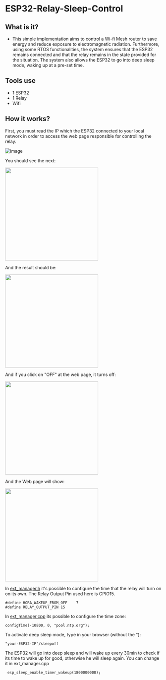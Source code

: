 # ESP32-Relay-Sleep-Control 

## What is it?
- This simple implementation aims to control a Wi-fi Mesh router to save energy and reduce exposure to electromagnetic radiation. Furthermore, using some RTOS functionalities, the system ensures that the ESP32 remains connected and that the relay remains in the state provided for the situation. The system also allows the ESP32 to go into deep sleep mode, waking up at a pre-set time.

## Tools use
- 1 ESP32
- 1 Relay
- Wifi


## How it works?


First, you must read the IP which the ESP32 connected to your local network in order to access the web page responsible for controlling the relay.

![image](https://user-images.githubusercontent.com/61205851/144754598-72e2e851-8bb6-4c31-acf3-f55dfdf5bb0c.png)

You should see the next:

<img src="https://user-images.githubusercontent.com/61205851/144754968-fcc137ad-0b5d-467b-9762-dc14adee19d7.png" width="300" height="300"/>

And the result should be:

<img src="https://user-images.githubusercontent.com/61205851/144756864-d0ecca36-4d3d-4f6f-a8df-cc4d05f00d59.png" width="300" height="300"/>

And if you click on "OFF" at the web page, it turns off:

<img src="https://user-images.githubusercontent.com/61205851/144756931-0cb4d9a0-b67c-4675-a5db-cca8c511a6de.png" width="300" height="300"/>

And the Web page will show:

<img src="https://user-images.githubusercontent.com/61205851/144754807-bc1cfffc-1773-4910-ab89-8a49e1ae1e79.png " width="300" height="300"/>

In [ext_manager.h](https://github.com/brenogsantos/ESP32-Relay-Sleep-Control/blob/master/lib/ext_manager/ext_manager.h) it's possible to configure the time that the relay will turn on on its own. The Relay Output Pin used here is GPIO15.

```
#define HORA_WAKEUP_FROM_OFF    7
#define RELAY_OUTPUT_PIN 15
```

In [ext_manager.cpp](https://github.com/brenogsantos/ESP32-Relay-Sleep-Control/blob/master/lib/ext_manager/ext_manager.cpp) its possible to configure the time zone:
```
configTime(-10800, 0, "pool.ntp.org");
```
To activate deep sleep mode, type in your browser (without the "):

```
"your-ESP32-IP"/sleepoff
```
The ESP32 will go into deep sleep and will wake up every 30min to check if its time to wake up for good, otherwise he will sleep again. You can change it in ext_manager.cpp
```
 esp_sleep_enable_timer_wakeup(1800000000);
 ```
